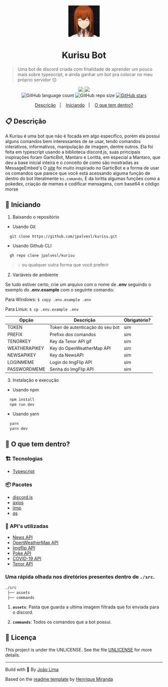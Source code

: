 <p align="center">
  <img alt="Imagem da Kurisu" src="./src/assets/kurisu.jpg" width="100"/>
</p>
<h1 align="center">
  Kurisu Bot
</h1>

> Uma bot de discord criada com finalidade de aprender um pouco mais sobre typescript, e ainda ganhar um bot pra colocar no meu próprio servidor :relieved:

<!-- Badges -->
<p align="center">
  <!-- if your app is a website -->
  <a href="https://jpalvesl.github.io/kurisu-site" alt="Website jpalvesl.github.io/kurisu-site">
    <img src="https://img.shields.io/website-up-down-1EAE72-red/https/jpalvesl.github.io/kurisu-site" />
  </a>

  <!-- License -->
  <a href="./LICENSE" alt="License: UNLICENSE">
    <img src="https://img.shields.io/badge/License-UNLICENSE-1EAE72.svg" />
  </a>

  <br/>

  <img alt="GitHub language count" src="https://img.shields.io/github/languages/count/jpalvesl/kurisu?color=blue">

  <!-- GitHub repo size -->
  <img alt="GitHub repo size" src="https://img.shields.io/github/repo-size/jpalvesl/kurisu">

  <!-- Social -->  
  <a href="https://github.com/jpalvesl/kurisu/stargazers">
    <img alt="GitHub stars" src="https://img.shields.io/github/stars/jpalvesl/kurisu?style=social">
  </a>
</p>

<!-- summary -->
<p align="center">
  <a href="#clipboard-descrição">Descrição</a>&nbsp;&nbsp;&nbsp;|&nbsp;&nbsp;&nbsp;
  <a href="#rocket-iniciando">Iniciando</a>&nbsp;&nbsp;&nbsp;|&nbsp;&nbsp;&nbsp;
  <a href="#-o-que-tem-dentro">O que tem dentro?</a>
</p>

## :clipboard: Descrição
A Kurisu é uma bot que não é focada em algo específico, porém ela possui alguns comandos bem interessantes de se usar, tendo comandos interativos, informativos, manipulação de imagem, dentre outros.
Ela foi feita em typescript usando a biblioteca discord.js, suas principais inspirações foram GarticBot, Mantaro e Loritta, em especial a Mantaro, que deu a base inicial inteira e o conceito de como são mostradas as MessageEmbed's 
O [site](https://jpalvesl.github.io/kurisu-site) foi muito inspirado no GarticBot e a forma de usar os comandos que parece que você está acessando alguma função de dentro do bot literalmente `ks.comando`, E da loritta algumas funções como a pokedex, criação de memes e codificar mensagens, com base64 e código morse

## :rocket: Iniciando

1. Baixando o repositório

  - Usando Git
```shell
  git clone https://github.com/jpalvesl/kurisu.git
```
  - Usando Github CLI
```shell
  gh repo clone jpalvesl/kurisu
```
  > :bulb: ou qualquer outra forma que você preferir


2. Variáveis de ambiente

Se tudo estiver certo, crie um arquivo com o nome de **.env** seguindo o exemplo do **.env.example** com o seguinte comando:

Para Windows: `$ copy .env.example .env`

Para Linux: `$ cp .env.example .env`

| Opção         | Descrição                        | Obrigatório? |
| ------------  | -------------------------------- | ------------ |
| TOKEN         | Token de autenticação do seu bot | sim          |
| PREFIX        | Prefixo dos comandos             | sim          |
| TENORKEY      | Key da Tenor API gif             | sim          |
| WEATHERAPIKEY | Key do OpenWeatherMap API        | sim          |
| NEWSAPIKEY    | Key da NewsAPI                   | sim          |
| LOGINMEME     | Login do ImgFlip API             | sim          |
| PASSWORDMEME  | Senha do ImgFlip API             | sim          |


3. Instalação e execução
  - Usando npm
```shell
  npm install
  npm run dev
```
  - Usando yarn
```shell
  yarn
  yarn dev
```

## 🧐 O que tem dentro?

### :building_construction: Tecnologias
- [Typescript](https://www.typescriptlang.org)


### :package: Pacotes
- [discord.js](https://discord.js.org/#/)
- [axios](https://www.npmjs.com/package/axios)
- [jimp](https://www.npmjs.com/package/jimp)
- [qs](https://www.npmjs.com/package/qs)

### :open_file_folder: API's utilizadas
- [News API](https://newsapi.org)
- [OpenWeatherMap API]()
- [Imgflip API](https://api.imgflip.com)
- [Poke API](https://pokeapi.co)
- [COVID-19 API](https://covid19api.com)
- [Tenor API](https://tenor.com/gifapi)

### Uma rápida olhada nos diretórios presentes dentro de `./src`.

    ./src
     ├── assets
     ├── commands

1.  **`assets`**: Pasta que guarda a ultima imagem filtrada que foi enviada para o discord.

2.  **`commands`**: Todos os comandos que a bot possui.

## :memo: Licença

This project is under the UNLICENSE. See the file [UNLICENSE](UNLICENSE) for more details.

---

Build with 💙 By [João Lima](https://github.com/jpalvesl)

Based on the [readme template](https://gist.github.com/henry-ns/a00234378353d9ca43e1bfe043202192) by [Henrique Miranda](http://thehenry.dev/)